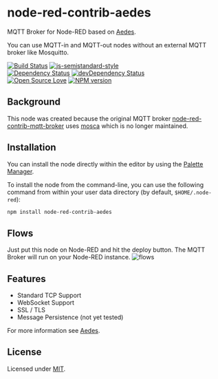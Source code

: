 # node-red-contrib-aedes
MQTT Broker for Node-RED based on [Aedes](https://github.com/moscajs/aedes).

You can use MQTT-in and MQTT-out nodes without an external MQTT broker like Mosquitto.


[![Build Status](https://travis-ci.org/martin-doyle/node-red-contrib-aedes.svg?branch=master)](https://travis-ci.org/martin-doyle/node-red-contrib-aedes)
[![js-semistandard-style](https://img.shields.io/badge/code%20style-semistandard-brightgreen.svg?style=flat-square)](https://github.com/standard/semistandard)\
[![Dependency Status](https://david-dm.org/martin-doyle/node-red-contrib-aedes.svg)](https://david-dm.org/martin-doyle/node-red-contrib-aedes)
[![devDependency Status](https://david-dm.org/martin-doyle/node-red-contrib-aedes/dev-status.svg)](https://david-dm.org/martin-doyle/node-red-contrib-aedes#info=devDependencies)\
[![Open Source Love](https://badges.frapsoft.com/os/mit/mit.svg?v=102)](https://github.com/ellerbrock/open-source-badge/)
[![NPM version](https://img.shields.io/npm/v/node-red-contrib-aedes.svg?style=flat)](https://www.npmjs.com/node-red-contrib-aedes)

## Background
This node was created because the original MQTT broker [node-red-contrib-mqtt-broker](https://github.com/zuhito/node-red-contrib-mqtt-broker) uses [mosca](https://github.com/moscajs/mosca) which is no longer maintained.
## Installation
You can install the node directly within the editor by using the [Palette Manager](https://nodered.org/docs/user-guide/editor/palette/manager).

To install the node from the command-line, you can use the following command from within your user data directory (by default, ```$HOME/.node-red```):
```sh
npm install node-red-contrib-aedes
```
## Flows
Just put this node on Node-RED and hit the deploy button. The MQTT Broker will run on your Node-RED instance.
![flows](https://raw.githubusercontent.com/martin-doyle/node-red-contrib-aedes/master/flows.png)

## Features
 - Standard TCP Support
 - WebSocket Support
 - SSL / TLS
 - Message Persistence (not yet tested)
 
 For more information see [Aedes](https://github.com/moscajs/aedes/blob/master/README.md#features).
 
## License
 
 Licensed under [MIT](./LICENSE).

